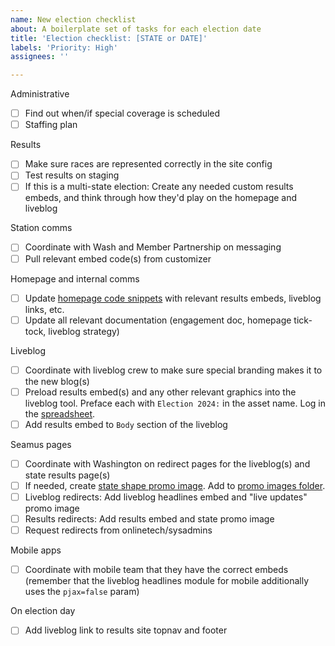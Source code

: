 ```yaml
---
name: New election checklist
about: A boilerplate set of tasks for each election date
title: 'Election checklist: [STATE or DATE]'
labels: 'Priority: High'
assignees: ''

---
```


Administrative
- [ ] Find out when/if special coverage is scheduled
- [ ] Staffing plan

Results
- [ ] Make sure races are represented correctly in the site config
- [ ] Test results on staging
- [ ] If this is a multi-state election: Create any needed custom results embeds, and think through how they'd play on the homepage and liveblog

Station comms
- [ ] Coordinate with Wash and Member Partnership on messaging
- [ ] Pull relevant embed code(s) from customizer

Homepage and internal comms
- [ ] Update [homepage code snippets](https://github.com/nprapps/elections24-primaries/blob/main/etc/homepage.md) with relevant results embeds, liveblog links, etc.
- [ ] Update all relevant documentation (engagement doc, homepage tick-tock, liveblog strategy)

Liveblog
- [ ] Coordinate with liveblog crew to make sure special branding makes it to the new blog(s)
- [ ] Preload results embed(s) and any other relevant graphics into the liveblog tool. Preface each with `Election 2024:` in the asset name. Log in the [spreadsheet](https://docs.google.com/spreadsheets/d/1Elnl4JarzsK2JH5Jmr7vxSTDT9NobyVZTvMP3KNrDPs/edit#gid=869878592).
- [ ] Add results embed to `Body` section of the liveblog

Seamus pages
- [ ] Coordinate with Washington on redirect pages for the liveblog(s) and state results page(s)
- [ ] If needed, create [state shape promo image](https://github.com/nprapps/elections24-primaries/issues/47). Add to [promo images folder](https://drive.google.com/drive/u/1/folders/1FCj47_lohCPI-kaU0R5NalQZLXKcAnml).
- [ ] Liveblog redirects: Add liveblog headlines embed and "live updates" promo image
- [ ] Results redirects: Add results embed and state promo image
- [ ] Request redirects from onlinetech/sysadmins

Mobile apps
- [ ] Coordinate with mobile team that they have the correct embeds (remember that the liveblog headlines module for mobile additionally uses the `pjax=false` param)

On election day
- [ ] Add liveblog link to results site topnav and footer
